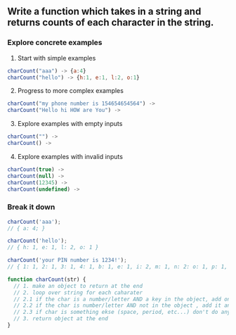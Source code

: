 ## Write a function which takes in a string and returns counts of each character in the string.

### Explore concrete examples

1. Start with simple examples

```javascript
charCount("aaa") -> {a:4}
charCount("hello") -> {h:1, e:1, l:2, o:1}

```

2. Progress to more complex examples

```javascript
charCount("my phone number is 154654654564") ->
charCount("Hello hi HOW are You") ->

```

3. Explore examples with empty inputs

```javascript
charCount("") ->
charCount() ->

```

4. Explore examples with invalid inputs

```javascript
charCount(true) ->
charCount(null) ->
charCount(12345) ->
charCount(undefined) ->

```

### Break it down

```javascript
charCount('aaa');
// { a: 4; }

charCount('hello');
// { h: 1, e: 1, l: 2, o: 1 }

charCount('your PIN number is 1234!');
// { 1: 1, 2: 1, 3: 1, 4: 1, b: 1, e: 1, i: 2, m: 1, n: 2: o: 1, p: 1, r: 2, s: 1, u: 2, y: 1 }

function charCount(str) {
  // 1. make an object to return at the end
  // 2. loop over string for each caharater
  // 2.1 if the char is a number/letter AND a key in the object, add one to count
  // 2.2 if the char is number/letter AND not in the object , add it and set value to 1
  // 2.3 if char is something ekse (space, period, etc...) don't do anything
  // 3. return object at the end
}
```
